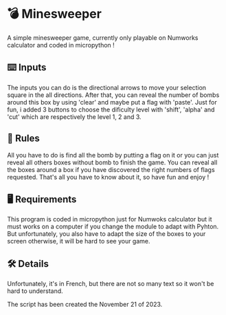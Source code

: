 # 💣 Minesweeper
A simple minesweeper game, currently only playable on Numworks calculator and coded in micropython  !

## ⌨️ Inputs
The inputs you can do is the directional arrows to move your selection square in the all directions. After that, you can reveal the number of bombs around this box by using 'clear' and maybe put a flag with 'paste'. 
Just for fun, i added 3 buttons to choose the dificulty level with 'shift', 'alpha' and 'cut' which are respectively the level 1, 2 and 3.

## 📜 Rules
All you have to do is find all the bomb by putting a flag on it or you can just reveal all others boxes without bomb to finish the game. You can reveal all the boxes around a box if you have discovered the right numbers of flags requested. That's all you have to know about it, so have fun and enjoy !

## 🖥️ Requirements
This program is coded in micropython just for Numwoks calculator but it must works on a computer if you change the module to adapt with Pyhton. But unfortunately, you also have to adapt the size of the boxes to your screen otherwise, it will be hard to see your game.

## 🛠️ Details
Unfortunately, it's in French, but there are not so many text so it won't be hard to understand.

The script has been created the November 21 of 2023.
